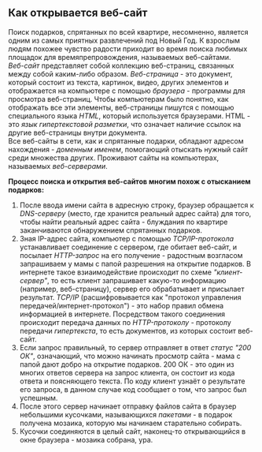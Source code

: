 ## Как открывается веб-сайт

Поиск подарков, спрятанных по всей квартире, несомненно, является одним из самых приятных развлечений под Новый Год. К взрослым людям похожее чувство радости приходит во время поиска любимых площадок для времяпрепровождения, называемых веб-сайтами.  
*Веб-сайт* представляет собой коллекцию веб-страниц, связанных между собой каким-либо образом. *Веб-страница* - это документ, который состоит из текста, картинок, видео, других элементов и отображается на компьютере с помощью *браузера* - программы для просмотра веб-страниц. Чтобы компьютерам было понятно, как отображать все эти элементы, веб-страницы пишутся с помощью специального языка *HTML*, который используется браузерами. HTML - это *язык гипертекстовой разметки*, что означает наличие ссылок на другие веб-страницы внутри документа.  
Все веб-сайты в сети, как и спрятанные подарки, обладают адресом нахождения - *доменным именем*, помогающий отыскать нужный сайт среди множества других. Проживают сайты на компьютерах, называемых *веб-серверами*. 
   
**Процесс поиска и открытия веб-сайтов многим похож с отысканием подарков:**     

1. После ввода имени сайта в адресную строку, браузер обращается к *DNS-серверу* (место, где хранится реальный адрес сайта) для того, чтобы найти реальный адрес сайта - блуждания по квартире заканчиваются обнаружением спрятанных подарков.    
2. Зная IP-адрес сайта, компьютер с помощью *TCP/IP-протокола* устанавливает соединение с сервером, где обитает веб-сайт, и посылает *HTTP-запрос* на его получение - радостным возгласом запрашиваем у мамы с папой разрешения на открытие подарков. В интернете такое взиаимодействие происходит по схеме *"клиент-сервер"*, то есть клиент запрашивает какую-то информацию (например, веб-страницу), сервер его обрабатывает и присылает результат. *TCP/IP* (расшифровывается как "протокол управления передачей/интернет-протокол") - это набор правил обмена информацией в интернете. Посредством такого соединения происходит передача данных по *HTTP-протоколу* - протоколу передачи *гипертекста*, то есть документов, из которых состоит веб-сайт.   
3. Если запрос правильный, то сервер отправляет в ответ *статус "200 ОК"*, означающий, что можно начинать просмотр сайта - мама с папой дают добро на открытие подарков. 200 ОК - это один из многих ответов сервера на запрос клиента, он состоит из кода ответа и поясняющего текста. По коду клиент узнаёт о результате его запроса, в данном случае код сообщает о том, что запрос был успешным.  
4. После этого сервер начинает отправку файлов сайта в браузер небольшими кусочками, называющихся *пакетами* - в подарок получена мозаика, которую мы начинаем старательно собирать.  
5. Кусочки соединяются в целый сайт, наконец-то открывающийся в окне браузера - мозаика собрана, ура.  
